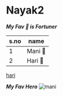 # Nayak2
***My Fav 🚙 is  Fortuner***

s.no|name
----|-----
1|Mani 🚗
2|Hari 🐻


[hari](https://www.google.com/search?q=hibernation&tbm=isch&chips=q:hibernation,online_chips:bear:rb2q6Lz7eYI%3D&client=ubuntu&hs=fyS&hl=te&sa=X&ved=2ahUKEwjLj7Oro8f0AhV7sUsFHd1oDUcQ4lYoAHoECAEQEQ&biw=658&bih=411#imgrc=BQypjWx8f0q-tM)

***My Fav Hero***
![mani](https://sambadenglish.com/wp-content/uploads/2020/09/shinchan.jpg)
